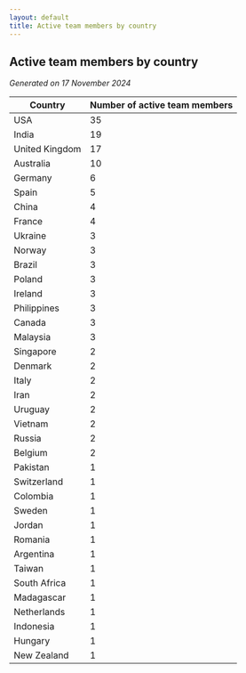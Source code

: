 ```yaml
---
layout: default
title: Active team members by country
---
```

## Active team members by country
*Generated on 17 November 2024*

| Country | Number of active team members |
| --- | --- |
| USA | 35 |
| India | 19 |
| United Kingdom | 17 |
| Australia | 10 |
| Germany | 6 |
| Spain | 5 |
| China | 4 |
| France | 4 |
| Ukraine | 3 |
| Norway | 3 |
| Brazil | 3 |
| Poland | 3 |
| Ireland | 3 |
| Philippines | 3 |
| Canada | 3 |
| Malaysia | 3 |
| Singapore | 2 |
| Denmark | 2 |
| Italy | 2 |
| Iran | 2 |
| Uruguay | 2 |
| Vietnam | 2 |
| Russia | 2 |
| Belgium | 2 |
| Pakistan | 1 |
| Switzerland | 1 |
| Colombia | 1 |
| Sweden | 1 |
| Jordan | 1 |
| Romania | 1 |
| Argentina | 1 |
| Taiwan | 1 |
| South Africa | 1 |
| Madagascar | 1 |
| Netherlands | 1 |
| Indonesia | 1 |
| Hungary | 1 |
| New Zealand | 1 |
